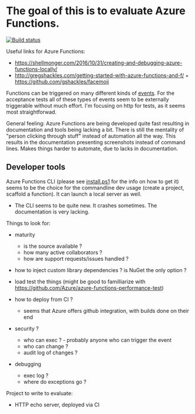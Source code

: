 # The goal of this is to evaluate Azure Functions.

[![Build status](https://ci.appveyor.com/api/projects/status/wr5k613ggc4132v9/branch/master?svg=true)](https://ci.appveyor.com/project/cyplo/azure-functions-playground/branch/master)

Useful links for Azure Functions:

* https://shellmonger.com/2016/10/31/creating-and-debugging-azure-functions-locally/
* http://gregshackles.com/getting-started-with-azure-functions-and-f/ + https://github.com/gshackles/facemoji

Functions can be triggered on many different kinds of [events](https://docs.microsoft.com/en-us/azure/azure-functions/functions-overview). 
For the acceptance tests all of these types of events seem to be externally triggerable without much effort.
I'm focusing on http for tests, as it seems most straightforwad.

General feeling: Azure Functions are being developed quite fast resulting in documentation and tools being lacking a bit. There is still the mentality of "person clicking through stuff" instead of automation all the way. This results in the documentation presenting screenshots instead of command lines. Makes things harder to automate, due to lacks in documentation.

## Developer tools 
Azure Functions CLI (please see [install.ps1](install.ps1) for the info on how to get it) seems to be the choice for the commandline dev usage (create a project, scaffold a function).
It can launch a local server as well.

* The CLI seems to be quite new. It crashes sometimes. The documentation is very lacking.

Things to look for:
* maturity
  * is the source available ?
  * how many active collaborators ?
  * how are support requests/issues handled ?

* how to inject custom library dependencies ? is NuGet the only option ?
* load test the things (might be good to familliarize with https://github.com/Azure/azure-functions-performance-test)
* how to deploy from CI ?
  * seems that Azure offers github integration, with builds done on their end
* security ?
  * who can exec ? - probably anyone who can trigger the event
  * who can change ?
  * audit log of changes ?
* debugging 
  * exec log ?
  * where do exceptions go ?

Project to write to evaluate:
* HTTP echo server, deployed via CI
